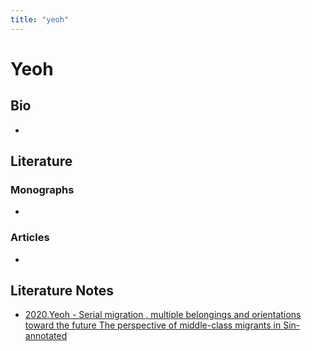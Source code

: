 ```yaml
---
title: "yeoh"
---
```


# Yeoh

## Bio
- 

## Literature
### Monographs 
- 

### Articles 
- 

## Literature Notes
- [2020.Yeoh - Serial migration , multiple belongings and orientations toward the future The perspective of middle-class migrants in Sin-annotated](002.Literature%20Notes/2020.Yeoh%20-%20Serial%20migration%20,%20multiple%20belongings%20and%20orientations%20toward%20the%20future%20The%20perspective%20of%20middle-class%20migrants%20in%20Sin-annotated.md)